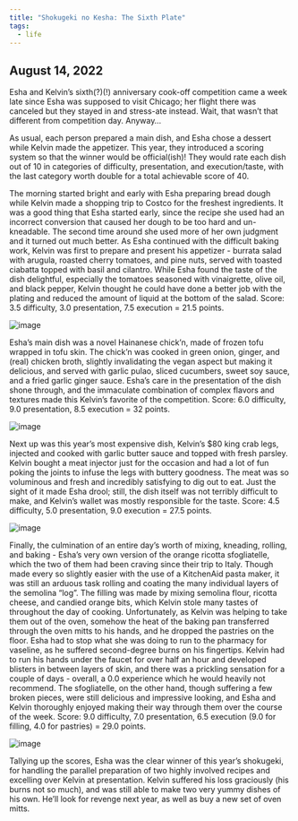 ```yaml
---
title: "Shokugeki no Kesha: The Sixth Plate"
tags:
  - life
---
```


## August 14, 2022

Esha and Kelvin’s sixth(?)(!) anniversary cook-off competition came a week late since Esha was supposed to visit Chicago; her flight there was canceled but they stayed in and stress-ate instead. Wait, that wasn’t that different from competition day. Anyway…

As usual, each person prepared a main dish, and Esha chose a dessert while Kelvin made the appetizer. This year, they introduced a scoring system so that the winner would be official(ish)! They would rate each dish out of 10 in categories of difficulty, presentation, and execution/taste, with the last category worth double for a total achievable score of 40.

The morning started bright and early with Esha preparing bread dough while Kelvin made a shopping trip to Costco for the freshest ingredients. It was a good thing that Esha started early, since the recipe she used had an incorrect conversion that caused her dough to be too hard and un-kneadable. The second time around she used more of her own judgment and it turned out much better. As Esha continued with the difficult baking work, Kelvin was first to prepare and present his appetizer - burrata salad with arugula, roasted cherry tomatoes, and pine nuts, served with toasted ciabatta topped with basil and cilantro. While Esha found the taste of the dish delightful, especially the tomatoes seasoned with vinaigrette, olive oil, and black pepper, Kelvin thought he could have done a better job with the plating and reduced the amount of liquid at the bottom of the salad. Score: 3.5 difficulty, 3.0 presentation, 7.5 execution = 21.5 points.

![image](https://thumbnails-photos.amazon.com/v1/thumbnail/rvNZSP1AR1CKKSI9lrhIYQ?viewBox=1249%2C937&ownerId=A162HQHSXNNQIH&groupShareToken=utZYY3mwTpGX7bOjEzZGtw.gC8ZExI67DaZhaH_9bzTAd)

Esha’s main dish was a novel Hainanese chick’n, made of frozen tofu wrapped in tofu skin. The chick’n was cooked in green onion, ginger, and (real) chicken broth, slightly invalidating the vegan aspect but making it delicious, and served with garlic pulao, sliced cucumbers, sweet soy sauce, and a fried garlic ginger sauce. Esha’s care in the presentation of the dish shone through, and the immaculate combination of complex flavors and textures made this Kelvin’s favorite of the competition. Score: 6.0 difficulty, 9.0 presentation, 8.5 execution = 32 points.

![image](https://thumbnails-photos.amazon.com/v1/thumbnail/duOr7bu1R2GhX4xsobbVTQ?viewBox=1249%2C937&ownerId=A162HQHSXNNQIH&groupShareToken=utZYY3mwTpGX7bOjEzZGtw.gC8ZExI67DaZhaH_9bzTAd)

Next up was this year’s most expensive dish, Kelvin’s $80 king crab legs, injected and cooked with garlic butter sauce and topped with fresh parsley. Kelvin bought a meat injector just for the occasion and had a lot of fun poking the joints to infuse the legs with buttery goodness. The meat was so voluminous and fresh and incredibly satisfying to dig out to eat. Just the sight of it made Esha drool; still, the dish itself was not terribly difficult to make, and Kelvin’s wallet was mostly responsible for the taste. Score: 4.5 difficulty, 5.0 presentation, 9.0 execution = 27.5 points.

![image](https://thumbnails-photos.amazon.com/v1/thumbnail/6TR5LUzvRhOnpj4he6LHiw?viewBox=1249%2C937&ownerId=A162HQHSXNNQIH&groupShareToken=utZYY3mwTpGX7bOjEzZGtw.gC8ZExI67DaZhaH_9bzTAd)

Finally, the culmination of an entire day’s worth of mixing, kneading, rolling, and baking - Esha’s very own version of the orange ricotta sfogliatelle, which the two of them had been craving since their trip to Italy. Though made every so slightly easier with the use of a KitchenAid pasta maker, it was still an arduous task rolling and coating the many individual layers of the semolina “log”. The filling was made by mixing semolina flour, ricotta cheese, and candied orange bits, which Kelvin stole many tastes of throughout the day of cooking. Unfortunately, as Kelvin was helping to take them out of the oven, somehow the heat of the baking pan transferred through the oven mitts to his hands, and he dropped the pastries on the floor. Esha had to stop what she was doing to run to the pharmacy for vaseline, as he suffered second-degree burns on his fingertips. Kelvin had to run his hands under the faucet for over half an hour and developed blisters in between layers of skin, and there was a prickling sensation for a couple of days - overall, a 0.0 experience which he would heavily not recommend. The sfogliatelle, on the other hand, though suffering a few broken pieces, were still delicious and impressive looking, and Esha and Kelvin thoroughly enjoyed making their way through them over the course of the week. Score: 9.0 difficulty, 7.0 presentation, 6.5 execution (9.0 for filling, 4.0 for pastries) = 29.0 points.

![image](https://thumbnails-photos.amazon.com/v1/thumbnail/FhDXSUbpQfqh_nL_JiFaaQ?viewBox=1249%2C937&ownerId=A162HQHSXNNQIH&groupShareToken=utZYY3mwTpGX7bOjEzZGtw.gC8ZExI67DaZhaH_9bzTAd)

Tallying up the scores, Esha was the clear winner of this year’s shokugeki, for handling the parallel preparation of two highly involved recipes and excelling over Kelvin at presentation. Kelvin suffered his loss graciously (his burns not so much), and was still able to make two very yummy dishes of his own. He’ll look for revenge next year, as well as buy a new set of oven mitts.
